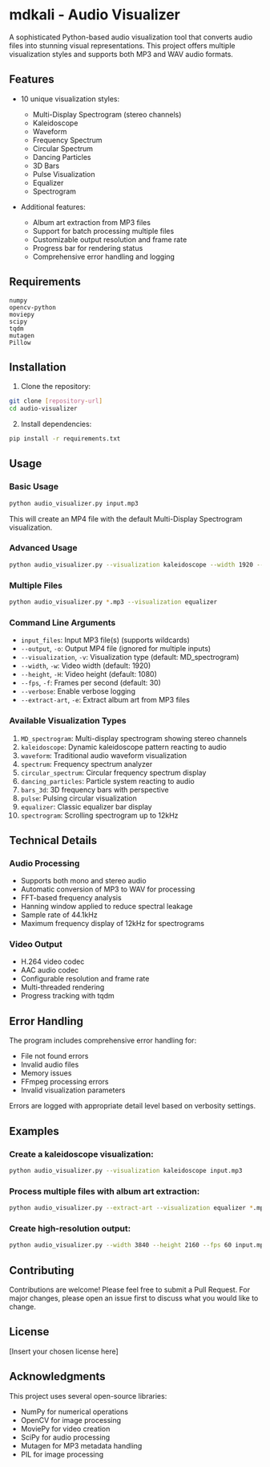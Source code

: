 # mdkali - Audio Visualizer

A sophisticated Python-based audio visualization tool that converts audio files into stunning visual representations. This project offers multiple visualization styles and supports both MP3 and WAV audio formats.

## Features

- 10 unique visualization styles:
  - Multi-Display Spectrogram (stereo channels)
  - Kaleidoscope
  - Waveform
  - Frequency Spectrum
  - Circular Spectrum
  - Dancing Particles
  - 3D Bars
  - Pulse Visualization
  - Equalizer
  - Spectrogram

- Additional features:
  - Album art extraction from MP3 files
  - Support for batch processing multiple files
  - Customizable output resolution and frame rate
  - Progress bar for rendering status
  - Comprehensive error handling and logging

## Requirements

```
numpy
opencv-python
moviepy
scipy
tqdm
mutagen
Pillow
```

## Installation

1. Clone the repository:
```bash
git clone [repository-url]
cd audio-visualizer
```

2. Install dependencies:
```bash
pip install -r requirements.txt
```

## Usage

### Basic Usage

```bash
python audio_visualizer.py input.mp3
```

This will create an MP4 file with the default Multi-Display Spectrogram visualization.

### Advanced Usage

```bash
python audio_visualizer.py --visualization kaleidoscope --width 1920 --height 1080 --fps 30 input.mp3 --output output.mp4
```

### Multiple Files

```bash
python audio_visualizer.py *.mp3 --visualization equalizer
```

### Command Line Arguments

- `input_files`: Input MP3 file(s) (supports wildcards)
- `--output`, `-o`: Output MP4 file (ignored for multiple inputs)
- `--visualization`, `-v`: Visualization type (default: MD_spectrogram)
- `--width`, `-w`: Video width (default: 1920)
- `--height`, `-H`: Video height (default: 1080)
- `--fps`, `-f`: Frames per second (default: 30)
- `--verbose`: Enable verbose logging
- `--extract-art`, `-e`: Extract album art from MP3 files

### Available Visualization Types

1. `MD_spectrogram`: Multi-display spectrogram showing stereo channels
2. `kaleidoscope`: Dynamic kaleidoscope pattern reacting to audio
3. `waveform`: Traditional audio waveform visualization
4. `spectrum`: Frequency spectrum analyzer
5. `circular_spectrum`: Circular frequency spectrum display
6. `dancing_particles`: Particle system reacting to audio
7. `bars_3d`: 3D frequency bars with perspective
8. `pulse`: Pulsing circular visualization
9. `equalizer`: Classic equalizer bar display
10. `spectrogram`: Scrolling spectrogram up to 12kHz

## Technical Details

### Audio Processing

- Supports both mono and stereo audio
- Automatic conversion of MP3 to WAV for processing
- FFT-based frequency analysis
- Hanning window applied to reduce spectral leakage
- Sample rate of 44.1kHz
- Maximum frequency display of 12kHz for spectrograms

### Video Output

- H.264 video codec
- AAC audio codec
- Configurable resolution and frame rate
- Multi-threaded rendering
- Progress tracking with tqdm

## Error Handling

The program includes comprehensive error handling for:
- File not found errors
- Invalid audio files
- Memory issues
- FFmpeg processing errors
- Invalid visualization parameters

Errors are logged with appropriate detail level based on verbosity settings.

## Examples

### Create a kaleidoscope visualization:
```bash
python audio_visualizer.py --visualization kaleidoscope input.mp3
```

### Process multiple files with album art extraction:
```bash
python audio_visualizer.py --extract-art --visualization equalizer *.mp3
```

### Create high-resolution output:
```bash
python audio_visualizer.py --width 3840 --height 2160 --fps 60 input.mp3
```

## Contributing

Contributions are welcome! Please feel free to submit a Pull Request. For major changes, please open an issue first to discuss what you would like to change.

## License

[Insert your chosen license here]

## Acknowledgments

This project uses several open-source libraries:
- NumPy for numerical operations
- OpenCV for image processing
- MoviePy for video creation
- SciPy for audio processing
- Mutagen for MP3 metadata handling
- PIL for image processing
